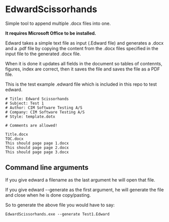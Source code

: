 EdwardScissorhands
==================

Simple tool to append multiple .docx files into one.

**It requires Microsoft Office to be installed.**

Edward takes a simple text file as input (.Edward file) and generates a .docx and a .pdf file by copying the content from the .docx files specified in the input file to the generated .docx file.

When it is done it updates all fields in the document so tables of contennts, figures, index are correct, then it saves the file and saves the file as a PDF file.

This is the test example .edward file which is included in this repo to test edward.

    # Title: Edward Scissorhands
    # Subject: Test 1
    # Author: CIM Software Testing A/S
    # Company: CIM Software Testing A/S
    # Style: template.dotx
    
    # Comments are allowed!
    
    Title.docx
    TOC.docx
    This should page page 1.docx
    This should page page 2.docx
    This should page page 3.docx

Command line arguments
----------------------
If you give edward a filename as the last argument he will open that file.

If you give edward --generate as the first argument, he will generate the file and close when he is done copy/pasting.

So to generate the above file you would have to say:

    EdwardScissorhands.exe --generate Test1.Edward
